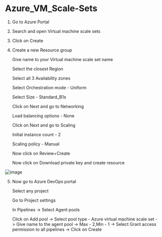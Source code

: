 # Azure_VM_Scale-Sets

1. Go to Azure Portal


2. Search and open Virtual machine scale sets


3. Click on Create


4. Create a new Resource group 

    Give name to your Virtual machine scale set name
    
    Select the closest Region
    
    Select all 3 Availability zones 
    
    Select Orchestration mode - Uniform 
    
    Select Size - Standard_B1s
    
    Click on Next and go to Networking
    
    Load balancing options - None 
    
    Click on Next and go to Scaling 
    
    Initial instance count - 2
    
    Scaling policy - Manual
    
    Now click on Review+Create
    
    Now click on Download private key and create resource

![image](https://github.com/Pavan-1997/Azure_VM_Scale-Sets/assets/32020205/df2538ce-4d73-490e-8cd1-153a03d09060)


5. Now go to Azure DevOps portal 

    Select any project
    
    Go to Project settings
    
    In Pipelines -> Select Agent pools
    
    Click on Add pool -> Select pool type - Azure virtual machine scale set -> Give name to the agent pool -> Max - 2,Min - 1 -> Select Grant access permission to all pipelines -> Click on Create
